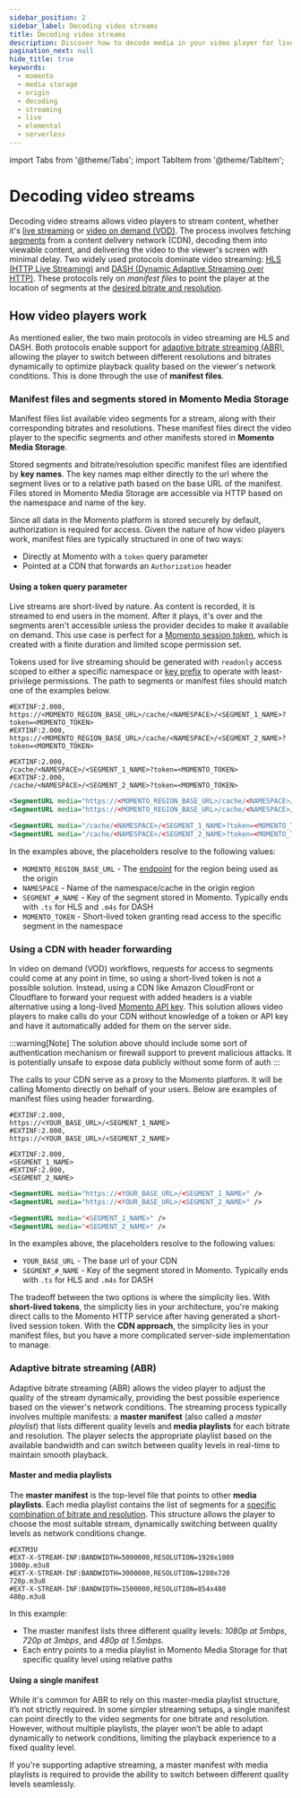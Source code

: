 ```yaml
---
sidebar_position: 2
sidebar_label: Decoding video streams
title: Decoding video streams
description: Discover how to decode media in your video player for live streaming or video on demand (VOD)
pagination_next: null
hide_title: true
keywords:
  - momento
  - media storage
  - origin
  - decoding
  - streaming
  - live
  - elemental
  - serverless
---
```


import Tabs from '@theme/Tabs';
import TabItem from '@theme/TabItem';

# Decoding video streams

Decoding video streams allows video players to stream content, whether it's [live streaming](/media-storage/streaming/live-streaming/how-it-works) or [video on demand (VOD)](/media-storage/streaming/video-on-demand/media-storage). The process involves fetching [segments](/media-storage/core-concepts/segments) from a content delivery network (CDN), decoding them into viewable content, and delivering the video to the viewer's screen with minimal delay. Two widely used protocols dominate video streaming: [HLS (HTTP Live Streaming)](/media-storage/performance/adaptive-bitrates/hls) and [DASH (Dynamic Adaptive Streaming over HTTP)](/media-storage/performance/adaptive-bitrates/dash). These protocols rely on *manifest files* to point the player at the location of segments at the [desired bitrate and resolution](/media-storage/core-concepts/abr-ladder).

## How video players work

As mentioned ealier, the two main protocols in video streaming are HLS and DASH. Both protocols enable support for [adaptive bitrate streaming (ABR)](/media-storage/performance/adaptive-bitrates/how-it-works), allowing the player to switch between different resolutions and bitrates dynamically to optimize playback quality based on the viewer's network conditions. This is done through the use of **manifest files**.

### Manifest files and segments stored in Momento Media Storage

Manifest files list available video segments for a stream, along with their corresponding bitrates and resolutions. These manifest files direct the video player to the specific segments and other manifests stored in **Momento Media Storage**.

Stored segments and bitrate/resolution specific manifest files are identified by **key names**. The key names map either directly to the url where the segment lives or to a relative path based on the base URL of the manifest. Files stored in Momento Media Storage are accessible via HTTP based on the namespace and name of the key.

Since all data in the Momento platform is stored securely by default, authorization is required for access. Given the nature of how video players work, manifest files are typically structured in one of two ways:

* Directly at Momento with a `token` query parameter
* Pointed at a CDN that forwards an `Authorization` header

#### Using a token query parameter

Live streams are short-lived by nature. As content is recorded, it is streamed to end users in the moment. After it plays, it's over and the segments aren't accessible unless the provider decides to make it available on demand. This use case is perfect for a [Momento session token](/cache/develop/authentication/tokens), which is created with a finite duration and limited scope permission set.

Tokens used for live streaming should be generated with `readonly` access scoped to either a specific namespace or [key prefix](/cache/develop/authentication/permissions#item-level-restriction) to operate with least-privilege permissions. The path to segments or manifest files should match one of the examples below.

<Tabs>
<TabItem value="hls-absolute" label="HLS - Absolute">

```plaintext
#EXTINF:2.000,
https://<MOMENTO_REGION_BASE_URL>/cache/<NAMESPACE>/<SEGMENT_1_NAME>?token=<MOMENTO_TOKEN>
#EXTINF:2.000,
https://<MOMENTO_REGION_BASE_URL>/cache/<NAMESPACE>/<SEGMENT_2_NAME>?token=<MOMENTO_TOKEN>
```

</TabItem>
<TabItem value="hls-relative" label="HLS - Relative">

```plaintext
#EXTINF:2.000,
/cache/<NAMESPACE>/<SEGMENT_1_NAME>?token=<MOMENTO_TOKEN>
#EXTINF:2.000,
/cache/<NAMESPACE>/<SEGMENT_2_NAME>?token=<MOMENTO_TOKEN>
```

</TabItem>
<TabItem value="dash-absolute" label="DASH - Absolute">

```xml
<SegmentURL media="https://<MOMENTO_REGION_BASE_URL>/cache/<NAMESPACE>/<SEGMENT_1_NAME>?token=<MOMENTO_TOKEN>" />
<SegmentURL media="https://<MOMENTO_REGION_BASE_URL>/cache/<NAMESPACE>/<SEGMENT_2_NAME>?token=<MOMENTO_TOKEN>" />
```

</TabItem>
<TabItem value="dash-relative" label="DASH - Relative">

```xml
<SegmentURL media="/cache/<NAMESPACE>/<SEGMENT_1_NAME>?token=<MOMENTO_TOKEN>" />
<SegmentURL media="/cache/<NAMESPACE>/<SEGMENT_2_NAME>?token=<MOMENTO_TOKEN>" />
```

</TabItem>
</Tabs>

In the examples above, the placeholders resolve to the following values:

* `MOMENTO_REGION_BASE_URL` - The [endpoint](/platform/regions) for the region being used as the origin
* `NAMESPACE` - Name of the namespace/cache in the origin region
* `SEGMENT_#_NAME` - Key of the segment stored in Momento. Typically ends with `.ts` for HLS and `.m4s` for DASH
* `MOMENTO_TOKEN` - Short-lived token granting read access to the specific segment in the namespace

### Using a CDN with header forwarding

In video on demand (VOD) workflows, requests for access to segments could come at any point in time, so using a short-lived token is not a possible solution. Instead, using a CDN like Amazon CloudFront or Cloudflare to forward your request with added headers is a viable alternative using a long-lived [Momento API key](/cache/develop/authentication/api-keys). This solution allows video players to make calls do your CDN without knowledge of a token or API key and have it automatically added for them on the server side.

:::warning[Note]
The solution above should include some sort of authentication mechanism or firewall support to prevent malicious attacks. It is potentially unsafe to expose data publicly without some form of auth
:::

The calls to your CDN serve as a proxy to the Momento platform. It will be calling Momento directly on behalf of your users. Below are examples of manifest files using header forwarding.

<Tabs>
<TabItem value="hls-proxy-absolute" label="HLS - Absolute">

```plaintext
#EXTINF:2.000,
https://<YOUR_BASE_URL>/<SEGMENT_1_NAME>
#EXTINF:2.000,
https://<YOUR_BASE_URL>/<SEGMENT_2_NAME>
```

</TabItem>
<TabItem value="hls-proxy-relative" label="HLS - Relative">

```plaintext
#EXTINF:2.000,
<SEGMENT_1_NAME>
#EXTINF:2.000,
<SEGMENT_2_NAME>
```

</TabItem>
<TabItem value="dash-proxy-absolute" label="DASH - Absolute">

```xml
<SegmentURL media="https://<YOUR_BASE_URL>/<SEGMENT_1_NAME>" />
<SegmentURL media="https://<YOUR_BASE_URL>/<SEGMENT_2_NAME>" />
```

</TabItem>
<TabItem value="dash-proxy-relative" label="DASH - Relative">

```xml
<SegmentURL media="<SEGMENT_1_NAME>" />
<SegmentURL media="<SEGMENT_2_NAME>" />
```

</TabItem>
</Tabs>

In the examples above, the placeholders resolve to the following values:

* `YOUR_BASE_URL` - The base url of your CDN
* `SEGMENT_#_NAME` - Key of the segment stored in Momento. Typically ends with `.ts` for HLS and `.m4s` for DASH

The tradeoff between the two options is where the simplicity lies. With **short-lived tokens**, the simplicity lies in your architecture, you're making direct calls to the Momento HTTP service after having generated a short-lived session token. With the **CDN approach**, the simplicity lies in your manifest files, but you have a more complicated server-side implementation to manage.

### Adaptive bitrate streaming (ABR)

Adaptive bitrate streaming (ABR) allows the video player to adjust the quality of the stream dynamically, providing the best possible experience based on the viewer's network conditions. The streaming process typically involves multiple manifests: a **master manifest** (also called a *master playlist*) that lists different quality levels and **media playlists** for each bitrate and resolution. The player selects the appropriate playlist based on the available bandwidth and can switch between quality levels in real-time to maintain smooth playback.

#### Master and media playlists

The **master manifest** is the top-level file that points to other **media playlists**. Each media playlist contains the list of segments for a [specific combination of bitrate and resolution](/media-storage/core-concepts/abr-ladder). This structure allows the player to choose the most suitable stream, dynamically switching between quality levels as network conditions change.

```plaintext
#EXTM3U
#EXT-X-STREAM-INF:BANDWIDTH=5000000,RESOLUTION=1920x1080
1080p.m3u8
#EXT-X-STREAM-INF:BANDWIDTH=3000000,RESOLUTION=1280x720
720p.m3u8
#EXT-X-STREAM-INF:BANDWIDTH=1500000,RESOLUTION=854x480
480p.m3u8
```

In this example:
* The master manifest lists three different quality levels: *1080p at 5mbps*, *720p at 3mbps*, and *480p at 1.5mbps*.
* Each entry points to a media playlist in Momento Media Storage for that specific quality level using relative paths

#### Using a single manifest

While it's common for ABR to rely on this master-media playlist structure, it’s not strictly required. In some simpler streaming setups, a single manifest can point directly to the video segments for one bitrate and resolution. However, without multiple playlists, the player won’t be able to adapt dynamically to network conditions, limiting the playback experience to a fixed quality level.

If you're supporting adaptive streaming, a master manifest with media playlists is required to provide the ability to switch between different quality levels seamlessly.
